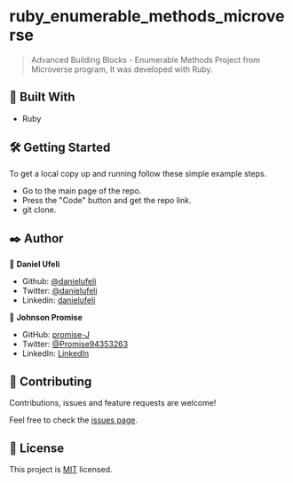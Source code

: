 # ruby_enumerable_methods_microverse
> Advanced Building Blocks - Enumerable Methods Project from Microverse program, It was developed with Ruby.

## 🔧 Built With

- Ruby

## 🛠 Getting Started

To get a local copy up and running follow these simple example steps.

- Go to the main page of the repo.
- Press the "Code" button and get the repo link.
- git clone.

## ✒️ Author

👤 **Daniel Ufeli**

- Github: [@danielufeli](https://github.com/danielufeli)
- Twitter: [@danielufeli](https://twitter.com/danielufeli)
- Linkedin: [danielufeli](https://www.linkedin.com/in/danielufeli/)

👤 **Johnson Promise**

- GitHub: [promise-J](https://github.com/promise-J)
- Twitter: [@Promise94353263](https://twitter.com/Promise94353263)
- LinkedIn: [LinkedIn](https://www.linkedin.com/in/promise-chiemela-788887142)

## 🤝 Contributing

Contributions, issues and feature requests are welcome!

Feel free to check the [issues page](https://github.com/danielufeli/ruby_enumerable_methods_microverse/issues).

## 📝 License

This project is [MIT](LICENSE) licensed.

